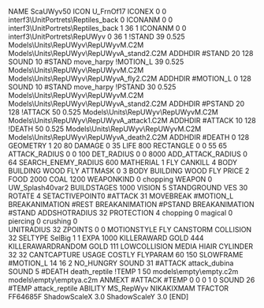 NAME ScaUWyv50
ICON U_FrnOf17
ICONEX 0 0 interf3\UnitPortrets\Reptiles_back 0
ICONANM 0 0 interf3\UnitPortrets\Reptiles_back 1 36 1
ICONANM 0 0 interf3\UnitPortrets\RepUWyv 0 36 1
!STAND         39 0.525 Models\Units\RepUWyv\RepUWyvM.C2M Models\Units\RepUWyv\RepUWyvA_stand2.C2M
ADDHDIR #STAND 20 128
SOUND 10 #STAND move_harpy
!MOTION_L      39 0.525 Models\Units\RepUWyv\RepUWyvM.C2M Models\Units\RepUWyv\RepUWyvA_fly2.C2M
ADDHDIR #MOTION_L 0 128
SOUND 10 #STAND move_harpy
!PSTAND        30  0.525 Models\Units\RepUWyv\RepUWyvM.C2M Models\Units\RepUWyv\RepUWyvA_stand2.C2M
ADDHDIR #PSTAND 20 128 
!ATTACK        50 0.525 Models\Units\RepUWyv\RepUWyvM.C2M Models\Units\RepUWyv\RepUWyvA_attack1.C2M
ADDHDIR #ATTACK 10 128
!DEATH         50 0.525 Models\Units\RepUWyv\RepUWyvM.C2M Models\Units\RepUWyv\RepUWyvA_death2.C2M
ADDHDIR #DEATH 0 128
GEOMETRY 1 20 80
DAMAGE   0 35
LIFE     800
RECTANGLE 0 0 55 65
ATTACK_RADIUS 0 0 100
DET_RADIUS 0 0 8000
ADD_ATTACK_RADIUS 0 64
SEARCH_ENEMY_RADIUS 600
MATHERIAL 1 FLY
CANKILL 4 BODY BUILDING WOOD FLY
ATTMASK 0 3 BODY BUILDING WOOD FLY
PRICE 2 FOOD 2000 COAL 1200
WEAPONKIND 0 chopping
WEAPON 0 UW_Splash40var2
BUILDSTAGES 1000
VISION 5
STANDGROUND
VES 30
ROTATE 4
SETACTIVEPOINT0 #ATTACK 31
MOVEBREAK #MOTION_L
BREAKANIMATION #REST
BREAKANIMATION #PSTAND
BREAKANIMATION #STAND
ADDSHOTRADIUS 32
PROTECTION 4 chopping 0 magical 0 piercing 0 crushing 0         
UNITRADIUS 32
ZPOINTS 0 0
MOTIONSTYLE FLY
CANSTORM
COLLISION 32
SELTYPE SelBig 1 1
EXPA 1000
KILLERAWARD             GOLD 444
KILLERAWARDRANDOM       GOLD 111
LOWCOLLISION
MEDIA HIAIR
CYLINDER 32 32
CANTCAPTURE
USAGE COSTLY
FLYPARAM 60 150
SLOWFRAME #MOTION_L 14 16 2
NO_HUNGRY
SOUND 31 #ATTACK attack_dubina
SOUND 5 #DEATH death_reptile
!TEMP  1 50 models\empty\empty.c2m models\empty\emptya.c2m
ANMEXT #ATTACK #TEMP 0 0 0 1 0
SOUND 26 #TEMP attack_reptile
ABILITY MS_RepWyv
NIKAKIXMAM
TFACTOR FF64685F
ShadowScaleX 3.0
ShadowScaleY 3.0
[END]
